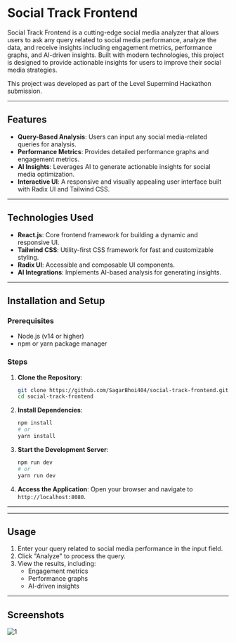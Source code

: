 # Social Track Frontend

Social Track Frontend is a cutting-edge social media analyzer that allows users to ask any query related to social media performance, analyze the data, and receive insights including engagement metrics, performance graphs, and AI-driven insights. Built with modern technologies, this project is designed to provide actionable insights for users to improve their social media strategies.

This project was developed as part of the Level Supermind Hackathon submission.

---

## Features

- **Query-Based Analysis**: Users can input any social media-related queries for analysis.
- **Performance Metrics**: Provides detailed performance graphs and engagement metrics.
- **AI Insights**: Leverages AI to generate actionable insights for social media optimization.
- **Interactive UI**: A responsive and visually appealing user interface built with Radix UI and Tailwind CSS.

---

## Technologies Used

- **React.js**: Core frontend framework for building a dynamic and responsive UI.
- **Tailwind CSS**: Utility-first CSS framework for fast and customizable styling.
- **Radix UI**: Accessible and composable UI components.
- **AI Integrations**: Implements AI-based analysis for generating insights.

---

## Installation and Setup

### Prerequisites

- Node.js (v14 or higher)
- npm or yarn package manager

### Steps

1. **Clone the Repository**:
   ```bash
   git clone https://github.com/SagarBhoi404/social-track-frontend.git
   cd social-track-frontend
   ```

2. **Install Dependencies**:
   ```bash
   npm install
   # or
   yarn install
   ```

3. **Start the Development Server**:
   ```bash
   npm run dev
   # or
   yarn run dev
   ```

4. **Access the Application**:
   Open your browser and navigate to `http://localhost:8080`.

---



---

## Usage

1. Enter your query related to social media performance in the input field.
2. Click "Analyze" to process the query.
3. View the results, including:
   - Engagement metrics
   - Performance graphs
   - AI-driven insights

---



## Screenshots
![1](https://github.com/user-attachments/assets/a6fdd9e7-3790-4497-a2c6-462df57e3a6f)
